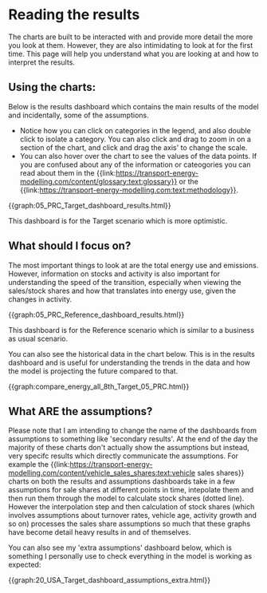 # Reading the results
The charts are built to be interacted with and provide more detail the more you look at them. However, they are also intimidating to look at for the first time. This page will help you understand what you are looking at and how to interpret the results.

## Using the charts:
Below is the results dashboard which contains the main results of the model and incidentally, some of the assumptions. 

- Notice how you can click on categories in the legend, and also double click to isolate a category. You can also click and drag to zoom in on a section of the chart, and click and drag the axis' to change the scale. 
- You can also hover over the chart to see the values of the data points. If you are confused about any of the information or cateogories you can read about them in the  {{link:https://transport-energy-modelling.com/content/glossary:text:glossary}} or the {{link:https://transport-energy-modelling.com:text:methodology}}.

{{graph:05_PRC_Target_dashboard_results.html}}

This dashboard is for the Target scenario which is more optimistic.

## What should I focus on?
The most important things to look at are the total energy use and emissions. However, information on stocks and activity is also important for understanding the speed of the transition, especially when viewing the sales/stock shares and how that translates into energy use, given the changes in activity.

{{graph:05_PRC_Reference_dashboard_results.html}}

This dashboard is for the Reference scenario which is similar to a business as usual scenario.

You can also see the historical data in the chart below. This is in the results dashboard and is useful for understanding the trends in the data and how the model is projecting the future compared to that. 

{{graph:compare_energy_all_8th_Target_05_PRC.html}}

## What ARE the assumptions?
Please note that I am intending to change the name of the dashboards from assumptions to something like 'secondary results'.
At the end of the day the majority of these charts don't actually show the assumptions but instead, very specifc results which directly communicate the assumptions. For example the {{link:https://transport-energy-modelling.com/content/vehicle_sales_shares:text:vehicle sales shares}} charts on both the results and assumptions dashboards take in a few assumptions for sale shares at different points in time, intepolate them and then run them through the model to calculate stock shares (dotted line). However the interpolation step and then calculation of stock shares (which involves assumptions about turnover rates, vehicle age, activity growth and so on) processes the sales share assumptions so much that these graphs have become detail heavy results in and of themselves.

You can also see my 'extra assumptions' dashboard below, which is something I personally use to check everything in the model is working as expected:
    
{{graph:20_USA_Target_dashboard_assumptions_extra.html}}
